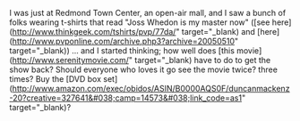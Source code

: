 I was just at Redmond Town Center, an open-air mall, and I saw a bunch of folks wearing t-shirts that read "Joss Whedon is my master now" ([see here](http://www.thinkgeek.com/tshirts/pvp/77da/" target="_blank) and [here](http://www.pvponline.com/archive.php3?archive=20050510" target="_blank)) ... and I started thinking; how well does [this movie](http://www.serenitymovie.com/" target="_blank) have to do to get the show back? Should everyone who loves it go see the movie twice? three times? Buy the [DVD box set](http://www.amazon.com/exec/obidos/ASIN/B0000AQS0F/duncanmackenz-20?creative=327641&#038;camp=14573&#038;link_code=as1" target="_blank)?